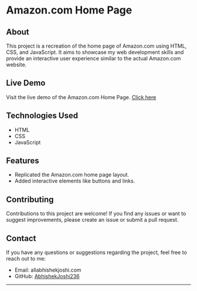 # Amazon.com Home Page

## About

This project is a recreation of the home page of Amazon.com using HTML, CSS, and JavaScript. It aims to showcase my web development skills and provide an interactive user experience similar to the actual Amazon.com website.

## Live Demo

Visit the live demo of the Amazon.com Home Page. [Click here](https://abhishekjoshi236.github.io/Amazon.com-Home-Page/) 

## Technologies Used

- HTML
- CSS
- JavaScript

## Features

- Replicated the Amazon.com home page layout.
- Added interactive elements like buttons and links.

## Contributing

Contributions to this project are welcome! If you find any issues or want to suggest improvements, please create an issue or submit a pull request.

## Contact

If you have any questions or suggestions regarding the project, feel free to reach out to me:

- Email: allabhishekjoshi.com
- GitHub: [AbhishekJoshi236](https://github.com/AbhishekJoshi236/)

---
